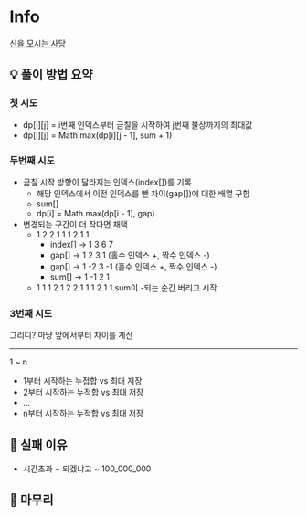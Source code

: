 # Info
[신을 모시는 사당](https://www.acmicpc.net/problem/27210)

## 💡 풀이 방법 요약
### 첫 시도
- dp[i][j] = i번째 인덱스부터 금칠을 시작하여 j번째 불상까지의 최대값
- dp[i][j] = Math.max(dp[i][j - 1], sum + 1)

### 두번째 시도
- 금칠 시작 방향이 달라지는 인덱스(index[])를 기록
  - 해당 인덱스에서 이전 인덱스를 뺀 차이(gap[])에 대한 배열 구함
  - sum[]
  - dp[i] = Math.max(dp[i - 1], gap) 
- 변경되는 구간이 더 작다면 채택
  - 1 2 2 1 1 1 2 1 1
    - index[] -> 1 3 6 7
    - gap[] -> 1 2 3 1 (홀수 인덱스 +, 짝수 인덱스 -)
    - gap[] -> 1 -2 3 -1 (홀수 인덱스 +, 짝수 인덱스 -)
    - sum[] -> 1 -1 2 1
  - 1 1 1 2 1 2 2 1 1 1 2 1 1
sum이 -되는 순간 버리고 시작

### 3번째 시도
그리디? 마냥 앞에서부터 차이를 계산 

---

1 ~ n
- 1부터 시작하는 누접합 vs 최대 저장
- 2부터 시작하는 누적합 vs 최대 저장
- ...
- n부터 시작하는 누적합 vs 최대 저장


## 👀 실패 이유
- 시간초과 ~ 되겠냐고 ~ 100_000_000

## 🙂 마무리

